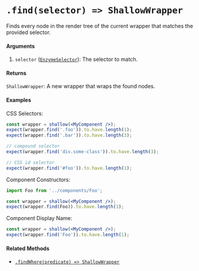 # `.find(selector) => ShallowWrapper`

Finds every node in the render tree of the current wrapper that matches the provided selector.


#### Arguments

1. `selector` ([`EnzymeSelector`](../selector.md)): The selector to match.



#### Returns

`ShallowWrapper`: A new wrapper that wraps the found nodes.



#### Examples

CSS Selectors:
```jsx
const wrapper = shallow(<MyComponent />);
expect(wrapper.find('.foo')).to.have.length(1);
expect(wrapper.find('.bar')).to.have.length(3);

// compound selector
expect(wrapper.find('div.some-class')).to.have.length(3);

// CSS id selector
expect(wrapper.find('#foo')).to.have.length(1);
```

Component Constructors:
```jsx
import Foo from '../components/Foo';

const wrapper = shallow(<MyComponent />);
expect(wrapper.find(Foo)).to.have.length(1);
```

Component Display Name:
```jsx
const wrapper = shallow(<MyComponent />);
expect(wrapper.find('Foo')).to.have.length(1);
```



#### Related Methods

- [`.findWhere(predicate) => ShallowWrapper`](findWhere.md)
